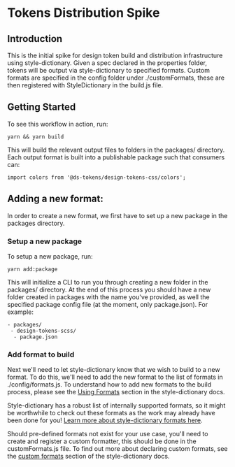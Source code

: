 # Tokens Distribution Spike
## Introduction

This is the initial spike for design token build and distribution infrastructure using style-dictionary.
Given a spec declared in the properties folder, tokens will be output via style-dictionary to specified formats.
Custom formats are specified in the config folder under ./customFormats, these are then registered with StyleDictionary in the build.js file.

## Getting Started
To see this workflow in action, run:

```
yarn && yarn build
```

This will build the relevant output files to folders in the packages/ directory.
Each output format is built into a publishable package such that consumers can:

```
import colors from '@ds-tokens/design-tokens-css/colors';
```


## Adding a new format:

In order to create a new format, we first have to set up a new package in the packages directory.

### Setup a new package
To setup a new package, run:

```
yarn add:package
```

This will initialize a CLI to run you through creating a new folder in the packages/ directory.
At the end of this process you should have a new folder created in packages with the name you've provided, as well the specified package config file (at the moment, only package.json).
For example:

```
- packages/
 - design-tokens-scss/
  - package.json
```

### Add format to build

Next we'll need to let style-dictionary know that we wish to build to a new format.
To do this, we'll need to add the new format to the list of formats in ./config/formats.js.
To understand how to add new formats to the build process, please see the [Using Formats](https://amzn.github.io/style-dictionary/#/formats?id=using-formats) section in the style-dictionary docs.

Style-dictionary has a robust list of internally supported formats, so it might be worthwhile to check out these formats as the work may already have been done for you!
[Learn more about style-dictionary formats here](https://amzn.github.io/style-dictionary/#/formats?id=pre-defined-formats).

Should pre-defined formats not exist for your use case, you'll need to create and register a custom formatter, this should be done in the customFormats.js file.
To find out more about declaring custom formats, see the [custom formats](https://amzn.github.io/style-dictionary/#/formats?id=creating-formats) section of the style-dictionary docs. 
